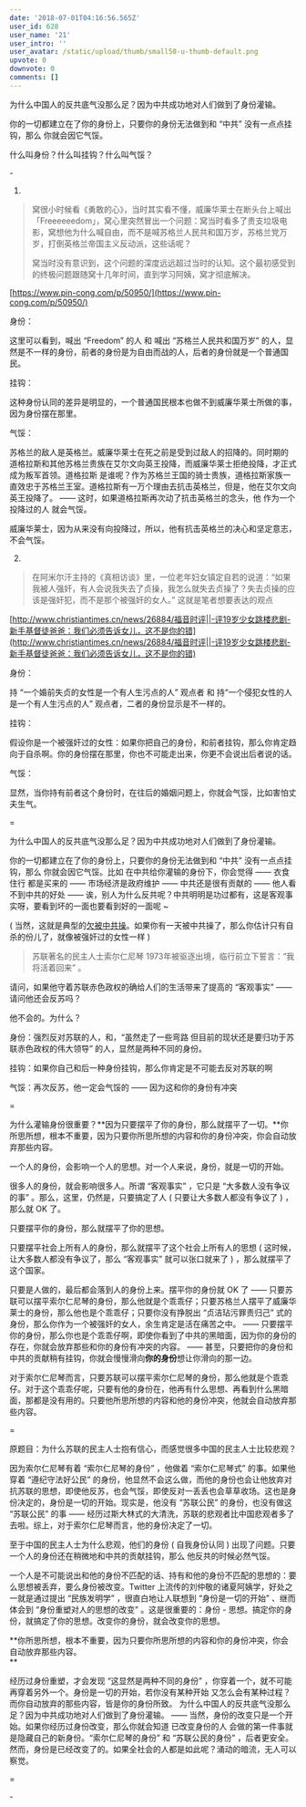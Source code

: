 ```yaml
---
date: '2018-07-01T04:16:56.565Z'
user_id: 628
user_name: '21'
user_intro: ''
user_avatar: /static/upload/thumb/small50-u-thumb-default.png
upvote: 0
downvote: 0
comments: []
---
```


为什么中国人的反共底气没那么足？因为中共成功地对人们做到了身份灌输。

你的一切都建立在了你的身份上，只要你的身份无法做到和 “中共” 没有一点点挂钩，那么 你就会因它气馁。

什么叫身份？什么叫挂钩？什么叫气馁？  

\-

1.

> 窝很小时候看《勇敢的心》，当时其实看不懂，威廉华莱士在断头台上喊出「Freeeeeedom」，窝心里突然冒出一个问题：窝当时看多了贵支垃圾电影，窝想他为什么喊自由，而不是喊苏格兰人民共和国万岁，苏格兰党万岁，打倒英格兰帝国主义反动派，这些话呢？
> 
> 窝当时没有意识到，这个问题的深度远远超过当时的认知。这个最初感受到的终极问题跟随窝十几年时间，直到学习阿姨，窝才彻底解决。

[https://www.pin-cong.com/p/50950/](https://www.pin-cong.com/p/50950/)  

身份：

这里可以看到，喊出 “Freedom” 的人 和 喊出 “苏格兰人民共和国万岁” 的人，显然是不一样的身份，前者的身份是为自由而战的人，后者的身份就是一个普通国民。

挂钩：

这种身份认同的差异是明显的，一个普通国民根本也做不到威廉华莱士所做的事，因为身份摆在那里。

气馁：

苏格兰的敌人是英格兰。威廉华莱士在死之前是受到过敌人的招降的。同时期的 道格拉斯和其他苏格兰贵族在艾尔文向英王投降，而威廉华莱士拒绝投降，才正式成为叛军首领。道格拉斯 是谁呢？作为苏格兰王国的骑士贵族，道格拉斯家族一直效忠于苏格兰王室。道格拉斯有一万个理由去抗击英格兰，但是，他在艾尔文向英王投降了。 —— 这时，如果道格拉斯再次动了抗击英格兰的念头，他 作为一个投降过的人 就会气馁。

威廉华莱士，因为从来没有向投降过，所以，他有抗击英格兰的决心和坚定意志，不会气馁。

2.

> 在阿米尔汗主持的《真相访谈》里，一位老年妇女镇定自若的说道：“如果我被人强奸，有人会说我失去了贞操，我怎么就失去贞操了？失去贞操的应该是强奸犯，而不是那个被强奸的女人。” 这就是笔者想要表达的观点  

[http://www.christiantimes.cn/news/26884/福音时评||-评19岁少女跳楼悲剧-新手基督徒爸爸：我们必须告诉女儿，这不是你的错](http://www.christiantimes.cn/news/26884/福音时评||-评19岁少女跳楼悲剧-新手基督徒爸爸：我们必须告诉女儿，这不是你的错)  

身份：

持 “一个婚前失贞的女性是一个有人生污点的人” 观点者 和 持“一个侵犯女性的人是一个有人生污点的人” 观点者，二者的身份显示是不一样的。  

挂钩：

假设你是一个被强奸过的女性：如果你把自己的身份，和前者挂钩，那么你肯定趋向于自杀啊。你的身份摆在那里，你也不可能走出来，你更不会说出后者说的话。  

气馁：

显然，当你持有前者这个身份时，在往后的婚姻问题上，你就会气馁，比如害怕丈夫生气。

\=

为什么中国人的反共底气没那么足？因为中共成功地对人们做到了身份灌输。

你的一切都建立在了你的身份上，只要你的身份无法做到和 “中共” 没有一点点挂钩，那么 你就会因它气馁。比如 在中共给你灌输的身份下，你会觉得 —— 衣食住行 都是买来的 —— 市场经济是政府维护 —— 中共还是很有贡献的 —— 他人看不到中共的好处 —— 诶，别人为什么反共呢？中共明明是功过都有，这是客观事实呀，要看到坏的一面也要看到好的一面呢 ~

( 当然，这就是典型的[欠被中共操](https://www.pin-cong.com/p/73372/?s=73407)。如果你有一天被中共操了，那么你估计只有自杀的份儿了，就像被强奸过的女性一样 )

> 苏联著名的民主人士索尔仁尼琴 1973年被驱逐出境，临行前立下誓言：“我将活着回来” 。

请问，如果他守着苏联赤色政权的确给人们的生活带来了提高的 “客观事实” —— 请问他还会反苏吗？

他不会的。为什么？

身份：强烈反对苏联的人，和，“虽然走了一些弯路 但目前的现状还是要归功于苏联赤色政权的伟大领导” 的人，显然是两种不同的身份。

挂钩：如果你自己和后一种身份挂钩，那么你肯定是不可能去反对苏联的啊

气馁：再次反苏，他一定会气馁的 —— 因为这和你的身份有冲突

\=

为什么灌输身份很重要？**因为只要摆平了你的身份，那么就摆平了一切。**你所思所想，根本不重要，因为只要你所思所想的内容和你的身份冲突，你会自动放弃那些内容。

一个人的身份，会影响一个人的思想。对一个人来说，身份，就是一切的开始。

很多人的身份，就会影响很多人。所谓 “客观事实” ，它只是 “大多数人没有争议的事” 。那么，这里，仍然是，只要搞定了人 ( 只要让大多数人都没有争议了 ) ，那么就 OK 了。

只要摆平你的身份，那么就摆平了你的思想。

只要摆平社会上所有人的身份，那么就摆平了这个社会上所有人的思想 ( 这时候，让大多数人都没有争议了，那么 “客观事实” 就可以张口就来了 ) ，那么就摆平了这个国家。

只要是人做的，最后都会落到人的身份上来。摆平你的身份就 OK 了 —— 只要苏联可以摆平索尔仁尼琴的身份，那么他就是个乖乖仔；只要苏格兰人摆平了威廉华莱士的身份，那么他也是个乖乖仔；只要你没有挣脱出 “贞洁玷污罪责归己” 式的身份，那么你作为一个被强奸的女人，余生肯定是活在痛苦之中。 —— 只要摆平你的身份，那么你也是个乖乖仔啊，即使你看到了中共的黑暗面，因为你的身份的存在，你就会放弃那些和你的身份有冲突的内容。 —— 甚至，只要把你的身份和中共的贡献稍有挂钩，你就会慢慢滑向**你的身份**想让你滑向的那一边。

对于索尔仁尼琴而言，只要苏联可以摆平索尔仁尼琴的身份，那么他就是个乖乖仔。对于这个乖乖仔呢，只要有他的身份在，他再有什么思想、再看到什么黑暗面，那都是没有用的。只要他所思所想的内容和他的身份冲突，他就会自动放弃那些内容。

\=

原题目：为什么苏联的民主人士抱有信心，而感觉很多中国的民主人士比较悲观？

因为索尔仁尼琴有着 “索尔仁尼琴的身份” ，他做着 “索尔仁尼琴式” 的事。如果他穿着 “遵纪守法好公民” 的身份，他显然不会这么做，而他的身份也会让他放弃对抗苏联的思想，即使他反苏，也会气馁，即使反对一丢丢也会草草收场。这也是身份决定的，身份是一切的开始。现实是，他没有 “苏联公民” 的身份，也没有做这 “苏联公民” 的事 —— 经历过斯大林式的大清洗，苏联的悲观者比中国悲观者多了去啦。综上，对于索尔仁尼琴而言，他的身份决定了一切。

至于中国的民主人士为什么悲观，他们的身份 ( 自我身份认同 ) 出现了问题。只要一个人的身份还在稍微地和中共的贡献挂钩，那么 他反共的时候必然气馁。  

一个人是不可能说出和他的身份不匹配的话、持有和他的身份不匹配的思想的：要么思想被丢弃，要么身份被改变。Twitter 上流传的刘仲敬的诸夏阿姨学，好处之一就是通过提出 “民族发明学” ，很直白地让人联想到 “身份是一切的开始” 、继而体会到 “身份重塑对人的思想的改变” 。这是很重要的：身份 - 思想。搞定你的身份，就搞定了你的思想。改变你的身份，就会改变你的思想。

**你所思所想，根本不重要，因为只要你所思所想的内容和你的身份冲突，你会自动放弃那些内容。  
**

经历过身份重塑，才会发现 “这显然是两种不同的身份” ，你穿着一个，就不可能再穿着另外一个。身份是一切的开始，若你没有某种开始 又怎么会有某种过程？而你自动放弃的那些内容，皆是你的身份所致。 为什么中国人的反共底气没那么足？因为中共成功地对人们做到了身份灌输。 —— 当然，身份的改变只是一个开始。如果你经历过身份改变，那么你就会知道 已改变身份的人 会做的第一件事就是隐藏自己的新身份。“索尔仁尼琴的身份” 和 “苏联公民的身份” ，后者更安全。然而，身份是已经改变了的。如果全社会的人都是如此呢？涌动的暗流，无人可以察觉。  

\=  

\-
